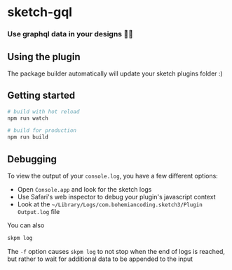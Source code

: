 # sketch-gql

### Use graphql data in your designs 💅🏻 ###

## Using the plugin

The package builder automatically will update your sketch plugins folder :)

## Getting started

``` bash
# build with hot reload
npm run watch

# build for production
npm run build
```

## Debugging

To view the output of your `console.log`, you have a few different options:
* Open `Console.app` and look for the sketch logs
* Use Safari's web inspector to debug your plugin's javascript context
* Look at the `~/Library/Logs/com.bohemiancoding.sketch3/Plugin Output.log` file

You can also

```bash
skpm log
```

The `-f` option causes `skpm log` to not stop when the end of logs is reached, but rather to wait for additional data to be appended to the input

